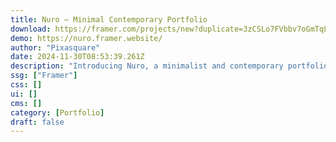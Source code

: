 ```yaml
---
title: Nuro — Minimal Contemporary Portfolio
download: https://framer.com/projects/new?duplicate=3zCSLo7FVbbv7oGmTqLC&via=da29aff&duplicateType=siteTemplate
demo: https://nuro.framer.website/
author: "Pixasquare"
date: 2024-11-30T08:53:39.261Z
description: "Introducing Nuro, a minimalist and contemporary portfolio template. Whether you're a designer, developer, photographer, or artist, Nuro provides the perfect canvas to present your portfolio in a clean and professional manner."
ssg: ["Framer"]
css: []
ui: []
cms: []
category: [Portfolio]
draft: false
---
```

